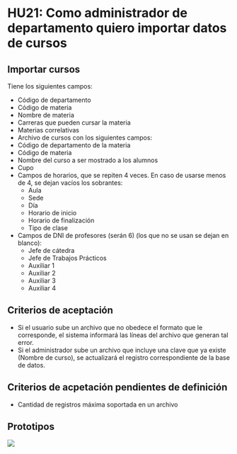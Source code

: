 # HU21: Como administrador de departamento quiero importar datos de cursos

## Importar cursos
Tiene los siguientes campos:

- Código de departamento
- Código de materia
- Nombre de materia
- Carreras que pueden cursar la materia
- Materias correlativas
- Archivo de cursos con los siguientes campos:
- Código de departamento de la materia
- Código de materia
- Nombre del curso a ser mostrado a los alumnos
- Cupo
- Campos de horarios, que se repiten 4 veces. En caso de usarse menos de 4, se dejan vacíos los sobrantes:
    - Aula
    - Sede
    - Día
    - Horario de inicio
    - Horario de finalización
    - Tipo de clase
- Campos de DNI de profesores (serán 6) (los que no se usan se dejan en blanco):
    - Jefe de cátedra
    - Jefe de Trabajos Prácticos
    - Auxiliar 1
    - Auxiliar 2
    - Auxiliar 3
    - Auxiliar 4

## Criterios de aceptación
- Si el usuario sube un archivo que no obedece el formato que le corresponde, el sistema informará las líneas del archivo que generan tal error.
- Si el administrador sube un archivo que incluye una clave que ya existe (Nombre de curso), se actualizará el registro correspondiente de la base de datos.

## Criterios de acpetación pendientes de definición
- Cantidad de registros máxima soportada en un archivo

## Prototipos
![](./prototipos/administrador-v2/importar_cursos.png)